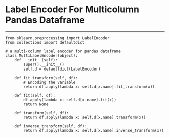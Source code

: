 # Label Encoder For Multicolumn Pandas Dataframe

-----------------------------------------------------------
```python3
from sklearn.preprocessing import LabelEncoder
from collections import defaultdict

# a multi-column label encoder for pandas dataframe 
class MultiLabelEncoder(object):
    def __init__(self):
        super().__init__()
        self.d = defaultdict(LabelEncoder)

    def fit_transform(self, df):
        # Encoding the variable
        return df.apply(lambda x: self.d[x.name].fit_transform(x))

    def fit(self, df):
        df.apply(lambda x: self.d[x.name].fit(x))
        return None

    def transform(self, df):
        return df.apply(lambda x: self.d[x.name].transform(x))

    def inverse_transform(self, df):
        return df.apply(lambda x: self.d[x.name].inverse_transform(x))
```

